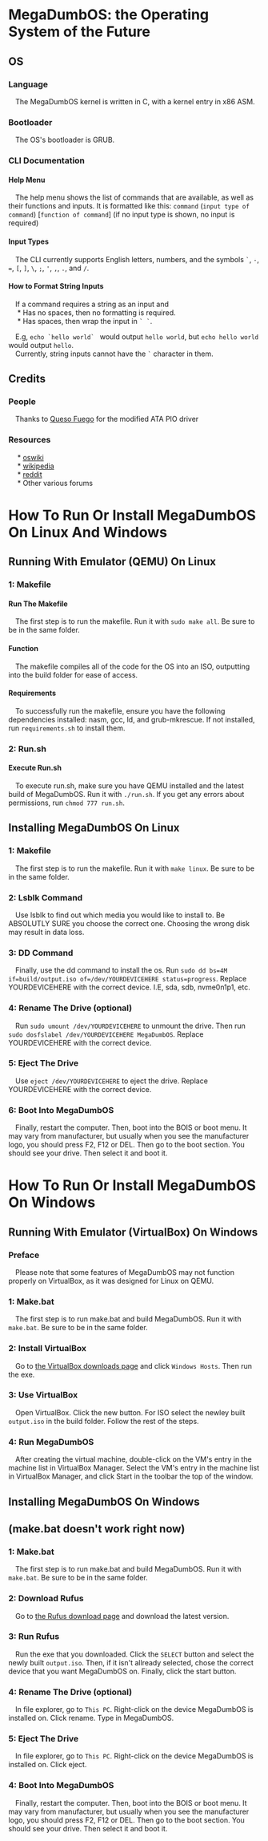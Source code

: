 # MegaDumbOS: the Operating System of the Future

## OS  

### Language  

&emsp;The MegaDumbOS kernel is written in C, with a kernel entry in x86 ASM.  

### Bootloader
&emsp;The OS's bootloader is GRUB.

### CLI Documentation

#### Help Menu
&emsp;The help menu shows the list of commands that are available, as well as their functions and inputs. It is formatted like this: `command` (`input type of command`) [`function of command`] (if no input type is shown, no input is required)

#### Input Types
&emsp;The CLI currently supports English letters, numbers, and the symbols `` ` ``, `-`, `=`, `[`, `]`, `\`, `;`, `'`, `,`, `.`, and `/`.

#### How to Format String Inputs
&emsp;If a command requires a string as an input and  
&emsp; * Has no spaces, then no formatting is required.  
&emsp; * Has spaces, then wrap the input in `` ` ` ``.
  
&emsp;E.g, ``echo `hello world` `` would output `hello world`, but `echo hello world` would output `hello`.  
&emsp;Currently, string inputs cannot have the `` ` `` character in them.

## Credits

### People
&emsp;Thanks to [Queso Fuego](https://www.youtube.com/c/QuesoFuego) for the modified ATA PIO driver

### Resources
&emsp; * [oswiki](https://wiki.osdev.org)  
&emsp; * [wikipedia](https://www.wikipedia.org/)  
&emsp; * [reddit](https://www.reddit.com/)  
&emsp; * Other various forums

# How To Run Or Install MegaDumbOS On Linux And Windows

## Running With Emulator (QEMU) On Linux

### 1: Makefile

#### Run The Makefile
&emsp;The first step is to run the makefile. Run it with `sudo make all`. Be sure to be in the same folder.

#### Function
&emsp;The makefile compiles all of the code for the OS into an ISO, outputting into the build folder for ease of access.

#### Requirements
&emsp;To successfully run the makefile, ensure you have the following dependencies installed: nasm, gcc, ld, and grub-mkrescue. If not installed, run `requirements.sh` to install them.

### 2: Run.sh

#### Execute Run.sh
&emsp;To execute run.sh, make sure you have QEMU installed and the latest build of MegaDumbOS. Run it with `./run.sh`. If you get any errors about permissions, run `chmod 777 run.sh`.

## Installing MegaDumbOS On Linux

### 1: Makefile
&emsp;The first step is to run the makefile. Run it with `make linux`. Be sure to be in the same folder.

### 2: Lsblk Command
&emsp;Use lsblk to find out which media you would like to install to. Be ABSOLUTLY SURE you choose the correct one. Choosing the wrong disk may result in data loss.

### 3: DD Command
&emsp;Finally, use the dd command to install the os. Run `sudo dd bs=4M if=build/output.iso of=/dev/YOURDEVICEHERE status=progress`. Replace YOURDEVICEHERE with the correct device. I.E, sda, sdb, nvme0n1p1, etc.

### 4: Rename The Drive (optional)
&emsp;Run `sudo umount /dev/YOURDEVICEHERE` to unmount the drive. Then run `sudo dosfslabel /dev/YOURDEVICEHERE MegaDumbOS`. Replace YOURDEVICEHERE with the correct device.

### 5: Eject The Drive
&emsp;Use `eject /dev/YOURDEVICEHERE` to eject the drive. Replace YOURDEVICEHERE with the correct device. 

### 6: Boot Into MegaDumbOS
&emsp;Finally, restart the computer. Then, boot into the BOIS or boot menu. It may vary from manufacturer, but usually when you see the manufacturer logo, you should press F2, F12 or DEL. Then go to the boot section. You should see your drive. Then select it and boot it.

# How To Run Or Install MegaDumbOS On Windows

## Running With Emulator (VirtualBox) On Windows

### Preface
&emsp;Please note that some features of MegaDumbOS may not function properly on VirtualBox, as it was designed for Linux on QEMU.

### 1: Make.bat
&emsp;The first step is to run make.bat and build MegaDumbOS. Run it with `make.bat`. Be sure to be in the same folder.

### 2: Install VirtualBox
&emsp;Go to [the VirtualBox downloads page](https://www.virtualbox.org/wiki/Downloads) and click `Windows Hosts`. Then run the exe.

### 3: Use VirtualBox
&emsp;Open VirtualBox. Click the new button. For ISO select the newley built `output.iso` in the build folder. Follow the rest of the steps.

### 4: Run MegaDumbOS
&emsp;After creating the virtual machine, double-click on the VM's entry in the machine list in VirtualBox Manager. Select the VM's entry in the machine list in VirtualBox Manager, and click Start in the toolbar the top of the window. 

## Installing MegaDumbOS On Windows

## (make.bat doesn't work right now)

### 1: Make.bat
&emsp;The first step is to run make.bat and build MegaDumbOS. Run it with `make.bat`. Be sure to be in the same folder.

### 2: Download Rufus
&emsp;Go to [the Rufus download page](https://rufus.ie/downloads/) and download the latest version.

### 3: Run Rufus
&emsp;Run the exe that you downloaded. Click the `SELECT` button and select the newly built `output.iso`. Then, if it isn't allready selected, chose the correct device that you want MegaDumbOS on. Finally, click the start button.

### 4: Rename The Drive (optional)
&emsp;In file explorer, go to `This PC`. Right-click on the device MegaDumbOS is installed on. Click rename. Type in MegaDumbOS.

### 5: Eject The Drive
&emsp;In file explorer, go to `This PC`. Right-click on the device MegaDumbOS is installed on. Click eject.

### 4: Boot Into MegaDumbOS
&emsp;Finally, restart the computer. Then, boot into the BOIS or boot menu. It may vary from manufacturer, but usually when you see the manufacturer logo, you should press F2, F12 or DEL. Then go to the boot section. You should see your drive. Then select it and boot it.
